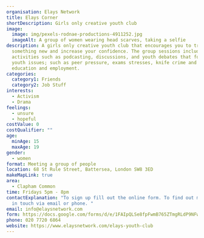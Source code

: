 ```yaml
---
organisation: Elays Network
title: Elays Corner
shortDescription: Girls only creative youth club
image:
  image: img/pexels-rodnae-productions-4911252.jpg
  imageAlt: A group of women wearing head scarves, taking a selfie
description: A girls only creative youth club that encourages you to try
  something new and increase your confidence. The group sessions include
  activities such as podcasting, discussions, and youth debates that focuses in
  youth issues; such as peer pressure, exams stresses, knife crime and further
  education and employment.
categories:
  category1: Friends
  category2: Job Stuff
interests:
  - Activism
  - Drama
feelings:
  - unsure
  - hopeful
costValue: 0
costQualifier: ""
age:
  minAge: 15
  maxAge: 19
gender:
  - women
format: Meeting a group of people
location: 68 St Rule Street, Battersea, London SW8 3ED
makeMapLink: true
area:
  - Clapham Common
time: Fridays 5pm - 8pm
contactExplanation: "To sign up fill out the online form. To find out more, get
  in touch via email or phone. "
email: info@elaysnetwork.com
form: https://docs.google.com/forms/d/e/1FAIpQLSe8fpFwmB765ZTmgRLdP9NFwB4MuCau85hb9v0GBIeJ0M_0Xg/viewform
phone: 020 7720 6864
website: https://www.elaysnetwork.com/elays-youth-club
---
```

